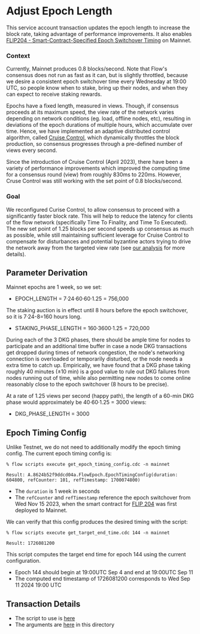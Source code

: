 # Adjust Epoch Length 

This service account transaction updates the epoch length to increase the block rate,
taking advantage of performance improvements. It also enables [FLIP204 - Smart-Contract-Specified Epoch Switchover Timing](https://github.com/onflow/flips/pull/204) on Mainnet.


### Context

Currently, Mainnet produces 0.8 blocks/second. Note that Flow's consensus does not run as fast as it can, but is slightly throttled, because we desire a consistent epoch switchover time every Wednesday at 19:00 UTC, so people know when to stake, bring up their nodes, and when they can expect to receive staking rewards. 

Epochs have a fixed length, measured in views. Though, if consensus proceeds at its maximum speed, the view rate of the network varies depending on network conditions (eg. load, offline nodes, etc), resulting in deviations of the epoch durations of multiple hours, which accumulate over time. Hence, we have implemented an adaptive distributed control algorithm, called [Cruise Control](https://www.notion.so/flowfoundation/Software-Design-56759c18b5e84d2bb0dfbf411941fd27?pvs=4#24f6a9bfab4d4bfdbb4a1b68aca932d5), which dynamically throttles the block production, so consensus progresses through a pre-defined number of views every second. 

Since the introduction of Cruise Control (April 2023), there have been a variety of performance improvements which improved the computing time for a consensus round (view) from roughly 830ms to 220ms. However, Cruse Control was still working with the set point of 0.8 blocks/second.

### Goal

We reconfigured Curise Control, to allow consensus to proceed with a significantly faster block rate. This will help to reduce the latency for clients of the flow network (specifically Time To Finality, and Time To Executed). The new set point of 1.25 blocks per second speeds up consensus as much as possible, while still maintaining sufficient leverage for Cruise Control to compensate for disturbances and potential byzantine actors trying to drive the network away from the targeted view rate (see [our analysis](https://www.notion.so/flowfoundation/Cruise-Control-headroom-for-speedups-46dc17e07ae14462b03341e4432a907d?pvs=4) for more details).

## Parameter Derivation

Mainnet epochs are 1 week, so we set:
- EPOCH_LENGTH = 7·24·60·60·1.25 = 756,000

The staking auction is in effect until 8 hours before the epoch switchover, so it is 7·24-8=160 hours long.
- STAKING_PHASE_LENGTH = 160·3600·1.25 = 720,000

During each of the 3 DKG phases, there should be ample time for nodes to participate and an additional time buffer in case a node DKG transactions get dropped during times of network congestion, the node's networking connection is overloaded or temporarily disturbed, or the node needs a extra time to catch up. Empirically, we have found that a DKG phase taking roughly 40 minutes (±10 min) is a good value to rule out DKG failures from nodes running out of time, while also permitting new nodes to come online reasonably close to the epoch switchover (8 hours to be precise).

At a rate of 1.25 views per second (happy path), the length of a 60-min DKG phase would approximately be 40·60·1.25 = 3000 views:
- DKG_PHASE_LENGTH = 3000

## Epoch Timing Config
Unlike Testnet, we do not need to additionally modify the epoch timing config. The current epoch timing config is:
```
% flow scripts execute get_epoch_timing_config.cdc -n mainnet

Result: A.8624b52f9ddcd04a.FlowEpoch.EpochTimingConfig(duration: 604800, refCounter: 101, refTimestamp: 1700074800)
```

- The `duration` is 1 week in seconds
- The `refCounter` and `refTimestamp` reference the epoch switchover from Wed Nov 15 2023, when the smart contract for [FLIP 204](https://github.com/onflow/flips/pull/204) was first deployed to Mainnet.

We can verify that this config produces the desired timing with the script:
```
% flow scripts execute get_target_end_time.cdc 144 -n mainnet

Result: 1726081200
```

This script computes the target end time for epoch 144 using the current configuration.
- Epoch 144 should begin at 19:00UTC Sep 4 and end at 19:00UTC Sep 11
- The computed end timestamp of 1726081200 corresponds to Wed Sep 11 2024 19:00 UTC

## Transaction Details
- The script to use is [here](./../../../../templates/adjust_epoch_length_v2.cdc)
- The arguments are [here](./arguments.json) in this directory
